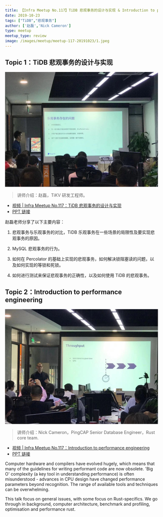 ```yaml
---
title: 【Infra Meetup No.117】TiDB 悲观事务的设计与实现 & Introduction to performance engineering
date: 2019-10-23
tags: ["TiDB","悲观事务"]
author: ['赵磊','Nick Cameron']
type: meetup
meetup_type: review
image: /images/meetup/meetup-117-20191023/1.jpeg
---
```


## Topic 1：TiDB 悲观事务的设计与实现

![赵磊-PingCAP](media/meetup-117-20191023/1.jpeg)

>讲师介绍：赵磊，TiKV 研发工程师。

+ [视频 | Infra Meetup No.117：TiDB 悲观事务的设计与实现](https://www.bilibili.com/video/av73931273/?p=1)
+ [PPT 链接](https://github.com/pingcap/presentations/blob/master/Infra-Meetup/Infra-Meetup-117-zhaolei-TiDB%20%E6%82%B2%E8%A7%82%E9%94%81.pdf)

赵磊老师分享了以下主要内容：

1. 悲观事务与乐观事务的对比，TiDB 乐观事务在一些场景的局限性及要实现悲观事务的原因。

2. MySQL 悲观事务的行为。

3. 如何在 Percolator 的基础上实现的悲观事务，如何解决锁阻塞读的问题，以及如何实现的等锁和死锁。

4. 如何进行测试来保证悲观事务的正确性，以及如何使用 TiDB 的悲观事务。

## Topic 2：Introduction to performance engineering

![赵磊-PingCAP](media/meetup-117-20191023/2.jpeg)

>讲师介绍：Nick Cameron，PingCAP Senior Database Engineer，Rust core team.

+ [视频 | Infra Meetup No.117：Introduction to performance engineering](https://www.bilibili.com/video/av73931273/?p=2)
+ [PPT 链接](https://github.com/pingcap/presentations/blob/master/Infra-Meetup/Infra-Meetup-117-nick-performance-engineering.pdf)

Computer hardware and compilers have evolved hugely, which means that many of the guidelines for writing performant code are now obsolete. 'Big O' complexity (a key tool in understanding performance) is often misunderstood - advances in CPU design have changed performance parameters beyond recognition. The range of available tools and techniques can be overwhelming.

This talk focus on general issues, with some focus on Rust-specifics. We go through in background, computer architecture, benchmark and profiling, optimisation and performance rust.
